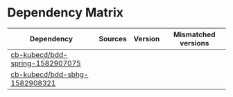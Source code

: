 # Dependency Matrix

Dependency | Sources | Version | Mismatched versions
---------- | ------- | ------- | -------------------
[cb-kubecd/bdd-spring-1582907075](https://github.com/cb-kubecd/bdd-spring-1582907075.git) |  | []() | 
[cb-kubecd/bdd-sbhg-1582908321](https://github.com/cb-kubecd/bdd-sbhg-1582908321.git) |  | []() | 
